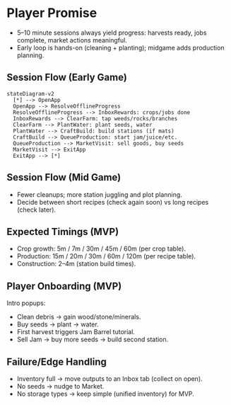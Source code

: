 # Player Promise

- 5–10 minute sessions always yield progress: harvests ready, jobs complete, market actions meaningful.
- Early loop is hands-on (cleaning + planting); midgame adds production planning.

## Session Flow (Early Game)

```mermaid
stateDiagram-v2
  [*] --> OpenApp
  OpenApp --> ResolveOfflineProgress
  ResolveOfflineProgress --> InboxRewards: crops/jobs done
  InboxRewards --> ClearFarm: tap weeds/rocks/branches
  ClearFarm --> PlantWater: plant seeds, water
  PlantWater --> CraftBuild: build stations (if mats)
  CraftBuild --> QueueProduction: start jam/juice/etc.
  QueueProduction --> MarketVisit: sell goods, buy seeds
  MarketVisit --> ExitApp
  ExitApp --> [*]
```

## Session Flow (Mid Game)

- Fewer cleanups; more station juggling and plot planning.
- Decide between short recipes (check again soon) vs long recipes (check later).

## Expected Timings (MVP)

- Crop growth: 5m / 7m / 30m / 45m / 60m (per crop table).
- Production: 15m / 20m / 30m / 60m / 120m (per recipe table).
- Construction: 2–4m (station build times).

## Player Onboarding (MVP)

Intro popups:

- Clean debris → gain wood/stone/minerals.
- Buy seeds → plant → water.
- First harvest triggers Jam Barrel tutorial.
- Sell Jam → buy more seeds → build second station.

## Failure/Edge Handling

- Inventory full → move outputs to an Inbox tab (collect on open).
- No seeds → nudge to Market.
- No storage types → keep simple (unified inventory) for MVP.
